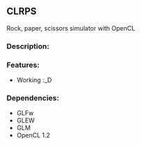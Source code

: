 CLRPS
-----
Rock, paper, scissors simulator with OpenCL

### Description:



### Features:
 * Working :_D

### Dependencies:
 * GLFw
 * GLEW
 * GLM
 * OpenCL 1.2
